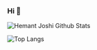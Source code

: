 ### Hi 👋

<!--
**zehuichan/zehuichan** is a ✨ _special_ ✨ repository because its `README.md` (this file) appears on your GitHub profile.

Here are some ideas to get you started:

- 🔭 I’m currently working on ...
- 🌱 I’m currently learning ...
- 👯 I’m looking to collaborate on ...
- 🤔 I’m looking for help with ...
- 💬 Ask me about ...
- 📫 How to reach me: ...
- 😄 Pronouns: ...
- ⚡ Fun fact: ...
-->

![Hemant Joshi Github Stats](https://github-readme-stats.vercel.app/api?username=zehuichan&show_icons=true&title_color=fff&icon_color=177ddc&text_color=ffffff&bg_color=141414&hide=["contribs"])

![Top Langs](https://github-readme-stats.vercel.app/api/top-langs/?username=zehuichan)
